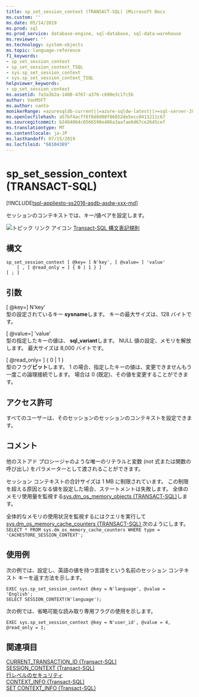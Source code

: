 ```yaml
---
title: sp_set_session_context (TRANSACT-SQL) |Microsoft Docs
ms.custom: ''
ms.date: 05/14/2019
ms.prod: sql
ms.prod_service: database-engine, sql-database, sql-data-warehouse
ms.reviewer: ''
ms.technology: system-objects
ms.topic: language-reference
f1_keywords:
- sp_set_session_context
- sp_set_session_context_TSQL
- sys.sp_set_session_context
- sys.sp_set_session_context_TSQL
helpviewer_keywords:
- sp_set_session_context
ms.assetid: 7a3a3b2a-1408-4767-a376-c690e3c1fc5b
author: VanMSFT
ms.author: vanto
monikerRange: =azuresqldb-current||=azure-sqldw-latest||>=sql-server-2016||=sqlallproducts-allversions||>=sql-server-linux-2017||=azuresqldb-mi-current
ms.openlocfilehash: a57bf4acff6f8d0d08f86852de5ecc0411211c67
ms.sourcegitcommit: b2464064c0566590e486a3aafae6d67ce2645cef
ms.translationtype: MT
ms.contentlocale: ja-JP
ms.lasthandoff: 07/15/2019
ms.locfileid: "68104389"
---
```

# <a name="spsetsessioncontext-transact-sql"></a>sp_set_session_context (TRANSACT-SQL)
[!INCLUDE[tsql-appliesto-ss2016-asdb-asdw-xxx-md](../../includes/tsql-appliesto-ss2016-asdb-asdw-xxx-md.md)]

セッションのコンテキストでは、キー/値ペアを設定します。  
  

 ![トピック リンク アイコン](../../database-engine/configure-windows/media/topic-link.gif "トピック リンク アイコン") [Transact-SQL 構文表記規則](../../t-sql/language-elements/transact-sql-syntax-conventions-transact-sql.md)  
  
## <a name="syntax"></a>構文  
  
```  
sp_set_session_context [ @key= ] N'key', [ @value= ] 'value'  
    [ , [ @read_only = ] { 0 | 1 } ]  
[ ; ]  
```  
  
## <a name="arguments"></a>引数  
 [ @key=] N'key'  
 型の設定されているキー **sysname**します。 キーの最大サイズは、128 バイトです。  
  
 [ @value=] 'value'  
 型の指定したキーの値は、 **sql_variant**します。 NULL 値の設定、メモリを解放します。 最大サイズは 8,000 バイトです。  
  
 [ @read_only= ] { 0 | 1 }  
 型のフラグ**ビット**します。 1 の場合、指定したキーの値は、変更できませんもう一度この論理接続でします。 場合は 0 (既定)、その値を変更することができます。  
  
## <a name="permissions"></a>アクセス許可  
 すべてのユーザーは、そのセッションのセッションのコンテキストを設定できます。  
  
## <a name="remarks"></a>コメント  
 他のストアド プロシージャのような唯一のリテラルと変数 (not 式または関数の呼び出し) をパラメーターとして渡されることができます。  
  
 セッション コンテキストの合計サイズは 1 MB に制限されています。 この制限を超える原因となる値を設定した場合、ステートメントは失敗します。 全体のメモリ使用量を監視する[sys.dm_os_memory_objects &#40;TRANSACT-SQL&#41;](../../relational-databases/system-dynamic-management-views/sys-dm-os-memory-objects-transact-sql.md)します。  
  
 全体的なメモリの使用状況を監視するにはクエリを実行して[sys.dm_os_memory_cache_counters &#40;TRANSACT-SQL&#41; ](../../relational-databases/system-dynamic-management-views/sys-dm-os-memory-cache-counters-transact-sql.md)次のようにします。 `SELECT * FROM sys.dm_os_memory_cache_counters WHERE type = 'CACHESTORE_SESSION_CONTEXT';`  
  
## <a name="examples"></a>使用例  
 次の例では、設定し、英語の値を持つ言語をという名前のセッション コンテキスト キーを返す方法を示します。  
  
```  
EXEC sys.sp_set_session_context @key = N'language', @value = 'English';  
SELECT SESSION_CONTEXT(N'language');  
```  
  
 次の例では、省略可能な読み取り専用フラグの使用を示します。  
  
```  
EXEC sys.sp_set_session_context @key = N'user_id', @value = 4, @read_only = 1;  
```  
  
## <a name="see-also"></a>関連項目  
 [CURRENT_TRANSACTION_ID &#40;Transact-SQL&#41;](../../t-sql/functions/current-transaction-id-transact-sql.md)   
 [SESSION_CONTEXT &#40;Transact-SQL&#41;](../../t-sql/functions/session-context-transact-sql.md)   
 [行レベルのセキュリティ](../../relational-databases/security/row-level-security.md)   
 [CONTEXT_INFO  &#40;Transact-SQL&#41;](../../t-sql/functions/context-info-transact-sql.md)   
 [SET CONTEXT_INFO &#40;Transact-SQL&#41;](../../t-sql/statements/set-context-info-transact-sql.md)  
  
  
